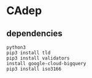 # CAdep



## dependencies
    python3 
    pip3 install tld
    pip3 install validators
    install google-cloud-bigquery
    pip3 install iso3166

